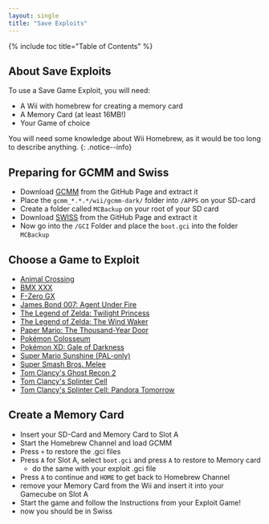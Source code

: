 ```yaml
---
layout: single
title: "Save Exploits"
---
```

{% include toc title="Table of Contents" %}

<!--NOTICE: For me, only the wii makes sense or a prebuild mem card-->
## About Save Exploits
To use a Save Game Exploit, you will need:
  - A Wii with homebrew for creating a memory card
  - A Memory Card (at least 16MB!)
  - Your Game of choice

<!--NOTICE: Is it too much to ask?-->
You will need some knowledge about Wii Homebrew, as it would be too long to describe anything.
{: .notice--info}

## Preparing for GCMM and Swiss
 - Download [GCMM](https://github.com/suloku/gcmm/releases) from the GitHub Page and extract it
 - Place the `gcmm_*.*.*/wii/gcmm-dark/` folder into `/APPS` on your SD-card
 - Create a folder called `MCBackup` on your root of your SD card
 - Download [SWISS](https://github.com/suloku/gcmm/releases) from the GitHub Page and extract it
 - Now go into the `/GCI` Folder and place the `boot.gci` into the folder `MCBackup`

## Choose a Game to Exploit
- [Animal Crossing](AC)
- [BMX XXX](BMX)
- [F-Zero GX](FZero)
- [James Bond 007: Agent Under Fire](007)
- [The Legend of Zelda: Twilight Princess](TLOZTP)
- [The Legend of Zelda: The Wind Waker](TLOZWW)
- [Paper Mario: The Thousand-Year Door](PMTYOD)
- [Pokémon Colosseum](colosseum)
- [Pokémon XD: Gale of Darkness](pkXD)
- [Super Mario Sunshine (PAL-only)](sms)
- [Super Smash Bros. Melee](ssbm)
- [Tom Clancy's Ghost Recon 2](ghostRecon)
- [Tom Clancy's Splinter Cell](splinterCell)
- [Tom Clancy's Splinter Cell: Pandora Tomorrow](splinterCallPandora)

## Create a Memory Card
- Insert your SD-Card and Memory Card to Slot A
- Start the Homebrew Channel and load GCMM
- Press `+` to restore the .gci files
- Press `A` for Slot A, select `boot.gci` and press `A` to restore to Memory card
  * do the same with your exploit .gci file
- Press `A` to continue and `HOME` to get back to Homebrew Channel
- remove your Memory Card from the Wii and insert it into your Gamecube on Slot A
- Start the game and follow the Instructions from your Exploit Game!
- now you should be in Swiss  
